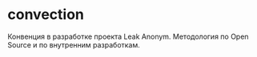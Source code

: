 # convection
Конвенция в разработке проекта Leak Anonym. Методология по Open Source и по внутренним разработкам.
